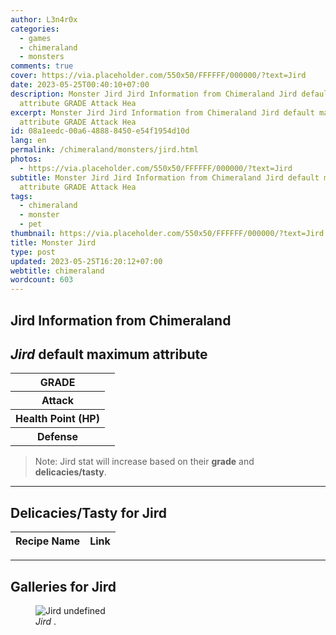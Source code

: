 ```yaml
---
author: L3n4r0x
categories:
  - games
  - chimeraland
  - monsters
comments: true
cover: https://via.placeholder.com/550x50/FFFFFF/000000/?text=Jird
date: 2023-05-25T00:40:10+07:00
description: Monster Jird Jird Information from Chimeraland Jird default maximum
  attribute GRADE Attack Hea
excerpt: Monster Jird Jird Information from Chimeraland Jird default maximum
  attribute GRADE Attack Hea
id: 08a1eedc-00a6-4888-8450-e54f1954d10d
lang: en
permalink: /chimeraland/monsters/jird.html
photos:
  - https://via.placeholder.com/550x50/FFFFFF/000000/?text=Jird
subtitle: Monster Jird Jird Information from Chimeraland Jird default maximum
  attribute GRADE Attack Hea
tags:
  - chimeraland
  - monster
  - pet
thumbnail: https://via.placeholder.com/550x50/FFFFFF/000000/?text=Jird
title: Monster Jird
type: post
updated: 2023-05-25T16:20:12+07:00
webtitle: chimeraland
wordcount: 603
---
```


<link
  rel="stylesheet"
  href="https://rawcdn.githack.com/dimaslanjaka/Web-Manajemen/870a349/css/bootstrap-5-3-0-alpha3-wrapper.css"
/>
<section id="bootstrap-wrapper">
  <div data-bs-theme="dark">
    <h2>Jird Information from Chimeraland</h2>
    <h2 id="attribute"><i>Jird</i> default maximum attribute</h2>
    <div class="row">
      <div class="col mb-2">
        <div class="card">
          <div class="card-body">
            <table>
              <tr>
                <th>GRADE</th>
                <td><br /></td>
              </tr>
              <tr>
                <th>Attack</th>
                <td></td>
              </tr>
              <tr>
                <th>Health Point (HP)</th>
                <td></td>
              </tr>
              <tr>
                <th>Defense</th>
                <td></td>
              </tr>
            </table>
          </div>
        </div>
      </div>
    </div>
    <blockquote class="bd-callout bd-callout-warning">
      Note: Jird stat will increase based on their <b>grade</b> and
      <b>delicacies/tasty</b>.
    </blockquote>
    <hr />
    <h2 id="delicacies">Delicacies/Tasty for Jird</h2>
    <div class="card">
      <div class="card-body">
        <div class="table-responsive">
          <table class="table table-striped">
            <thead>
              <tr>
                <th>Recipe Name</th>
                <th>Link</th>
              </tr>
            </thead>
            <tbody></tbody>
          </table>
        </div>
      </div>
    </div>
    <hr />
    <div id="gallery">
      <h2>Galleries for Jird</h2>
      <div class="row">
        <div class="col-lg-6 col-12">
          <figure>
            <img
              src="https://www.webmanajemen.com/undefined"
              alt="Jird undefined"
            />
            <figcaption style="word-wrap: break-word"><i>Jird</i> .</figcaption>
          </figure>
        </div>
      </div>
    </div>
  </div>
</section>